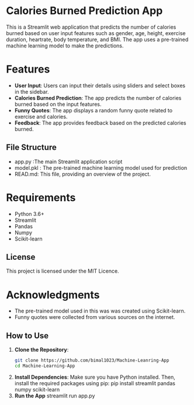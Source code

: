 # Calories Burned Prediction App
This is a Streamlit web application that predicts the number of calories burned based on user input features such as gender, age, height, exercise duration, heartrate, body temperature, and BMI. The app uses a pre-trained machine learning model to make the predictions.
# Features
- **User Input**: Users can input their details using sliders and select boxes in the sidebar.
- **Calories Burned Prediction**: The app predicts the number of calories burned based on the input features.
- **Funny Quotes**: The app displays a random funny quote related to exercise and calories.
- **Feedback**: The app provides feedback based on the predicted calories burned.

## File Structure
- app.py :The main Streamlit application script
- model.pkl : The pre-trained machine learning model used for prediction
- READ.md: This file, providing an overview of the project.

# Requirements
- Python 3.6+
- Streamlit
- Pandas
- Numpy
- Scikit-learn

## License
This project is licensed under the MIT Licence.

# Acknowledgments
- The pre-trained model used in this was was created using Scikit-learn.
- Funny quotes were collected from various sources on the internet.

## How to Use

1. **Clone the Repository**:
   ```bash
   git clone https://github.com/bimal1023/Machine-Leanring-App
   cd Machine-Learning-App
2. **Install Dependencies**:
   Make sure you have Python installed. Then,
   install the required packages using pip:
  pip install streamlit pandas numpy scikit-learn
3. **Run the App**
   streamlit run app.py
